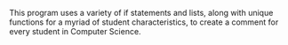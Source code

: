 This program uses a variety of if statements and lists, along with unique functions for a myriad of student characteristics, to create a comment for every student in Computer Science.
